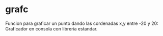 # grafc
Funcion para graficar un punto dando las cordenadas x,y entre -20 y 20:
Graficador en consola con libreria estandar. 
